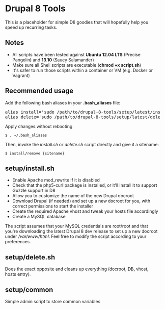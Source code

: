 Drupal 8 Tools
==============

This is a placeholder for simple D8 goodies that will hopefully help you speed up recurring tasks.

Notes
-----

- All scripts have been tested against **Ubuntu 12.04 LTS** (Precise Pangolin) and **13.10** (Saucy Salamander)
- Make sure all Shell scripts are executable (**chmod +x script.sh**)
- It's safer to run those scripts within a container or VM (e.g. Docker or Vagrant)

Recommended usage
-----------------

Add the following bash aliases in your **.bash_aliases** file:

<pre>
alias install='sudo /path/to/drupal-8-tools/setup/latest/install.sh'
alias delete='sudo /path/to/drupal-8-tools/setup/latest/delete.sh'
</pre>

Apply changes without rebooting:

<code>$ . ~/.bash_aliases</code>

Then, invoke the _install.sh_ or _delete.sh_ script directly and give it a sitename:

<code>$ install/remove {sitename}</code>

setup/install.sh
----------------

- Enable Apache mod_rewrite if it is disabled
- Check that the php5-curl package is installed, or it'll install it to support Guzzle support in D8
- Allow you to customize the name of the new Drupal docroot
- Download Drupal (if needed) and set up a new docroot for you, with correct permissions to start the installer
- Create the required Apache vhost and tweak your hosts file accordingly
- Create a MySQL database

The script assumes that your MySQL credentials are root/root and that you're downloading the latest Drupal 8 dev release to set up a new docroot under _/var/www/html_. Feel free to modify the script according to your preferences.

setup/delete.sh
---------------

Does the exact opposite and cleans up everything (docroot, DB, vhost, hosts entry).

setup/common
------------

Simple admin script to store common variables.
